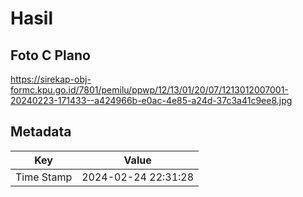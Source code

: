 # Hasil

## Foto C Plano

https://sirekap-obj-formc.kpu.go.id/7801/pemilu/ppwp/12/13/01/20/07/1213012007001-20240223-171433--a424966b-e0ac-4e85-a24d-37c3a41c9ee8.jpg


## Metadata

| Key        | Value               |
| ---------- | ------------------- |
| Time Stamp | 2024-02-24 22:31:28 |



